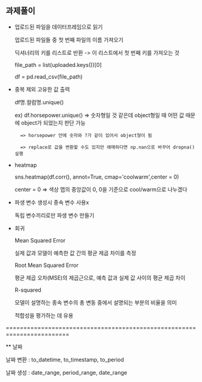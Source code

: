 ##  과제풀이

- 업로드된 파일을 데이터프레임으로 읽기

  업로드된 파일들 중 첫 번째 파일의 이름 가져오기
  
  딕셔너리의 키를 리스트로 반환 -> 이 리스트에서 첫 번째 키를 가져오는 것
  
  file_path = list(uploaded.keys())[0]
  
  df = pd.read_csv(file_path)

- 중복 제외 고유한 값 출력

    df명.컬럼명.unique()

    ex) df.horsepower.unique() => 숫자형일 것 같은데 object형일 때 어떤 값 때문에 object가 되었는지 판단 가능

        => horsepower 안에 숫자와 ?가 같이 있어서 object형이 됨

        => replace로 값을 변환할 수도 있지만 애매하다면 np.nan으로 바꾸어 dropna() 실행

- heatmap

  sns.heatmap(df.corr(), annot=True, cmap='coolwarm',center = 0)
  
  center = 0 => 색상 맵의 중앙값이 0, 0을 기준으로 cool/warm으로 나누겠다

- 파생 변수 생성시 종속 변수 사용x

  독립 변수끼리로만 파생 변수 만들기

- 회귀

  Mean Squared Error
  
  실제 값과 모델이 예측한 값 간의 평균 제곱 차이를 측정
  
  Root Mean Squared Error
  
  평균 제곱 오차(MSE)의 제곱근으로, 예측 값과 실제 값 사이의 평균 제곱 차이
  
  R-squared

  모델이 설명하는 종속 변수의 총 변동 중에서 설명되는 부분의 비율을 의미

  적합성을 평가하는 데 유용



========================================================================

** 날짜

날짜 변환 : to_datetime, to_timestamp, to_period

날짜 생성 : date_range, period_range, date_range

